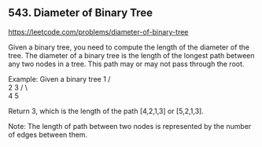 ## 543. Diameter of Binary Tree

https://leetcode.com/problems/diameter-of-binary-tree

Given a binary tree, you need to compute the length of the diameter of the tree. The diameter of a binary tree is the length of the longest path between any two nodes in a tree. This path may or may not pass through the root.

Example:
Given a binary tree
1
/ \
 2 3
/ \  
 4 5

Return 3, which is the length of the path [4,2,1,3] or [5,2,1,3].

Note:
The length of path between two nodes is represented by the number of edges between them.
